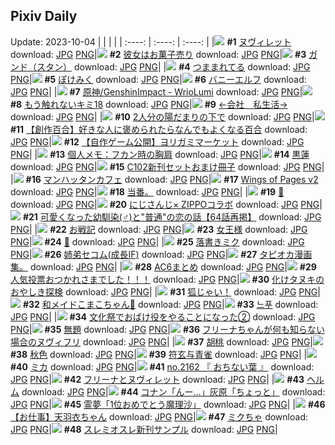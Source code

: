 ## Pixiv Daily
Update: 2023-10-04
|      |      |      |
| :----: | :----: | :----: |
|![](https://pixiv.microyu.workers.dev/c/240x480/img-master/img/2023/10/02/00/00/19/112199443_p0_master1200.jpg) **#1** [ヌヴィレット](https://www.pixiv.net/artworks/112199443) download: [JPG](https://pixiv.microyu.workers.dev/img-original/img/2023/10/02/00/00/19/112199443_p0.jpg) [PNG](https://pixiv.microyu.workers.dev/img-original/img/2023/10/02/00/00/19/112199443_p0.png)|![](https://pixiv.microyu.workers.dev/c/240x480/img-master/img/2023/10/02/07/30/01/112206920_p0_master1200.jpg) **#2** [彼女はお菓子売り](https://www.pixiv.net/artworks/112206920) download: [JPG](https://pixiv.microyu.workers.dev/img-original/img/2023/10/02/07/30/01/112206920_p0.jpg) [PNG](https://pixiv.microyu.workers.dev/img-original/img/2023/10/02/07/30/01/112206920_p0.png)|![](https://pixiv.microyu.workers.dev/c/240x480/img-master/img/2023/10/03/06/00/03/112231889_p0_master1200.jpg) **#3** [ガンド（スタン）](https://www.pixiv.net/artworks/112231889) download: [JPG](https://pixiv.microyu.workers.dev/img-original/img/2023/10/03/06/00/03/112231889_p0.jpg) [PNG](https://pixiv.microyu.workers.dev/img-original/img/2023/10/03/06/00/03/112231889_p0.png)|
|![](https://pixiv.microyu.workers.dev/c/240x480/img-master/img/2023/10/02/00/03/56/112199805_p0_master1200.jpg) **#4** [つままれてる](https://www.pixiv.net/artworks/112199805) download: [JPG](https://pixiv.microyu.workers.dev/img-original/img/2023/10/02/00/03/56/112199805_p0.jpg) [PNG](https://pixiv.microyu.workers.dev/img-original/img/2023/10/02/00/03/56/112199805_p0.png)|![](https://pixiv.microyu.workers.dev/c/240x480/img-master/img/2023/10/03/00/00/06/112226029_p0_master1200.jpg) **#5** [ぽけみく](https://www.pixiv.net/artworks/112226029) download: [JPG](https://pixiv.microyu.workers.dev/img-original/img/2023/10/03/00/00/06/112226029_p0.jpg) [PNG](https://pixiv.microyu.workers.dev/img-original/img/2023/10/03/00/00/06/112226029_p0.png)|![](https://pixiv.microyu.workers.dev/c/240x480/img-master/img/2023/10/02/00/58/02/112201476_p0_master1200.jpg) **#6** [バニーエルフ](https://www.pixiv.net/artworks/112201476) download: [JPG](https://pixiv.microyu.workers.dev/img-original/img/2023/10/02/00/58/02/112201476_p0.jpg) [PNG](https://pixiv.microyu.workers.dev/img-original/img/2023/10/02/00/58/02/112201476_p0.png)|
|![](https://pixiv.microyu.workers.dev/c/240x480/img-master/img/2023/10/02/14/18/24/112212293_p0_master1200.jpg) **#7** [原神/GenshinImpact - WrioLumi](https://www.pixiv.net/artworks/112212293) download: [JPG](https://pixiv.microyu.workers.dev/img-original/img/2023/10/02/14/18/24/112212293_p0.jpg) [PNG](https://pixiv.microyu.workers.dev/img-original/img/2023/10/02/14/18/24/112212293_p0.png)|![](https://pixiv.microyu.workers.dev/c/240x480/img-master/img/2023/10/02/15/36/08/112213394_p0_master1200.jpg) **#8** [もう触れないキミ18](https://www.pixiv.net/artworks/112213394) download: [JPG](https://pixiv.microyu.workers.dev/img-original/img/2023/10/02/15/36/08/112213394_p0.jpg) [PNG](https://pixiv.microyu.workers.dev/img-original/img/2023/10/02/15/36/08/112213394_p0.png)|![](https://pixiv.microyu.workers.dev/c/240x480/img-master/img/2023/10/03/12/02/08/112236172_p0_master1200.jpg) **#9** [←会社　私生活→](https://www.pixiv.net/artworks/112236172) download: [JPG](https://pixiv.microyu.workers.dev/img-original/img/2023/10/03/12/02/08/112236172_p0.jpg) [PNG](https://pixiv.microyu.workers.dev/img-original/img/2023/10/03/12/02/08/112236172_p0.png)|
|![](https://pixiv.microyu.workers.dev/c/240x480/img-master/img/2023/10/02/18/44/59/112216957_p0_master1200.jpg) **#10** [2人分の陽だまりの下で](https://www.pixiv.net/artworks/112216957) download: [JPG](https://pixiv.microyu.workers.dev/img-original/img/2023/10/02/18/44/59/112216957_p0.jpg) [PNG](https://pixiv.microyu.workers.dev/img-original/img/2023/10/02/18/44/59/112216957_p0.png)|![](https://pixiv.microyu.workers.dev/c/240x480/img-master/img/2023/10/02/19/15/09/112217722_p0_master1200.jpg) **#11** [【創作百合】好きな人に褒められたらなんでもよくなる百合](https://www.pixiv.net/artworks/112217722) download: [JPG](https://pixiv.microyu.workers.dev/img-original/img/2023/10/02/19/15/09/112217722_p0.jpg) [PNG](https://pixiv.microyu.workers.dev/img-original/img/2023/10/02/19/15/09/112217722_p0.png)|![](https://pixiv.microyu.workers.dev/c/240x480/img-master/img/2023/10/02/00/00/53/112199592_p0_master1200.jpg) **#12** [【自作ゲーム公開】ヨリガミマーケット](https://www.pixiv.net/artworks/112199592) download: [JPG](https://pixiv.microyu.workers.dev/img-original/img/2023/10/02/00/00/53/112199592_p0.jpg) [PNG](https://pixiv.microyu.workers.dev/img-original/img/2023/10/02/00/00/53/112199592_p0.png)|
|![](https://pixiv.microyu.workers.dev/c/240x480/img-master/img/2023/10/03/07/00/07/112232504_p0_master1200.jpg) **#13** [個人メモ：フカン時の胸肩](https://www.pixiv.net/artworks/112232504) download: [JPG](https://pixiv.microyu.workers.dev/img-original/img/2023/10/03/07/00/07/112232504_p0.jpg) [PNG](https://pixiv.microyu.workers.dev/img-original/img/2023/10/03/07/00/07/112232504_p0.png)|![](https://pixiv.microyu.workers.dev/c/240x480/img-master/img/2023/10/03/00/00/29/112226154_p0_master1200.jpg) **#14** [黒蓮](https://www.pixiv.net/artworks/112226154) download: [JPG](https://pixiv.microyu.workers.dev/img-original/img/2023/10/03/00/00/29/112226154_p0.jpg) [PNG](https://pixiv.microyu.workers.dev/img-original/img/2023/10/03/00/00/29/112226154_p0.png)|![](https://pixiv.microyu.workers.dev/c/240x480/img-master/img/2023/10/03/17/35/02/112241158_p0_master1200.jpg) **#15** [C102新刊セットおまけ冊子](https://www.pixiv.net/artworks/112241158) download: [JPG](https://pixiv.microyu.workers.dev/img-original/img/2023/10/03/17/35/02/112241158_p0.jpg) [PNG](https://pixiv.microyu.workers.dev/img-original/img/2023/10/03/17/35/02/112241158_p0.png)|
|![](https://pixiv.microyu.workers.dev/c/240x480/img-master/img/2023/10/03/00/00/11/112226060_p0_master1200.jpg) **#16** [マンハッタンカフェ](https://www.pixiv.net/artworks/112226060) download: [JPG](https://pixiv.microyu.workers.dev/img-original/img/2023/10/03/00/00/11/112226060_p0.jpg) [PNG](https://pixiv.microyu.workers.dev/img-original/img/2023/10/03/00/00/11/112226060_p0.png)|![](https://pixiv.microyu.workers.dev/c/240x480/img-master/img/2023/10/02/03/44/02/112204551_p0_master1200.jpg) **#17** [Wings of Pages v2](https://www.pixiv.net/artworks/112204551) download: [JPG](https://pixiv.microyu.workers.dev/img-original/img/2023/10/02/03/44/02/112204551_p0.jpg) [PNG](https://pixiv.microyu.workers.dev/img-original/img/2023/10/02/03/44/02/112204551_p0.png)|![](https://pixiv.microyu.workers.dev/c/240x480/img-master/img/2023/10/02/16/52/37/112209163_p0_master1200.jpg) **#18** [当番。](https://www.pixiv.net/artworks/112209163) download: [JPG](https://pixiv.microyu.workers.dev/img-original/img/2023/10/02/16/52/37/112209163_p0.jpg) [PNG](https://pixiv.microyu.workers.dev/img-original/img/2023/10/02/16/52/37/112209163_p0.png)|
|![](https://pixiv.microyu.workers.dev/c/240x480/img-master/img/2023/10/03/00/00/10/112226050_p0_master1200.jpg) **#19** [💙](https://www.pixiv.net/artworks/112226050) download: [JPG](https://pixiv.microyu.workers.dev/img-original/img/2023/10/03/00/00/10/112226050_p0.jpg) [PNG](https://pixiv.microyu.workers.dev/img-original/img/2023/10/03/00/00/10/112226050_p0.png)|![](https://pixiv.microyu.workers.dev/c/240x480/img-master/img/2023/10/02/21/45/55/112221942_p0_master1200.jpg) **#20** [にじさんじ× ZIPPOコラボ](https://www.pixiv.net/artworks/112221942) download: [JPG](https://pixiv.microyu.workers.dev/img-original/img/2023/10/02/21/45/55/112221942_p0.jpg) [PNG](https://pixiv.microyu.workers.dev/img-original/img/2023/10/02/21/45/55/112221942_p0.png)|![](https://pixiv.microyu.workers.dev/c/240x480/img-master/img/2023/10/02/12/00/30/112210333_p0_master1200.jpg) **#21** [可愛くなった幼馴染(♂)と"普通"の恋の話【64話再掲】](https://www.pixiv.net/artworks/112210333) download: [JPG](https://pixiv.microyu.workers.dev/img-original/img/2023/10/02/12/00/30/112210333_p0.jpg) [PNG](https://pixiv.microyu.workers.dev/img-original/img/2023/10/02/12/00/30/112210333_p0.png)|
|![](https://pixiv.microyu.workers.dev/c/240x480/img-master/img/2023/10/03/11/03/25/112235310_p0_master1200.jpg) **#22** [お戦記](https://www.pixiv.net/artworks/112235310) download: [JPG](https://pixiv.microyu.workers.dev/img-original/img/2023/10/03/11/03/25/112235310_p0.jpg) [PNG](https://pixiv.microyu.workers.dev/img-original/img/2023/10/03/11/03/25/112235310_p0.png)|![](https://pixiv.microyu.workers.dev/c/240x480/img-master/img/2023/10/02/17/06/50/112214924_p0_master1200.jpg) **#23** [女王様](https://www.pixiv.net/artworks/112214924) download: [JPG](https://pixiv.microyu.workers.dev/img-original/img/2023/10/02/17/06/50/112214924_p0.jpg) [PNG](https://pixiv.microyu.workers.dev/img-original/img/2023/10/02/17/06/50/112214924_p0.png)|![](https://pixiv.microyu.workers.dev/c/240x480/img-master/img/2023/10/02/00/00/14/112199423_p0_master1200.jpg) **#24** [👑](https://www.pixiv.net/artworks/112199423) download: [JPG](https://pixiv.microyu.workers.dev/img-original/img/2023/10/02/00/00/14/112199423_p0.jpg) [PNG](https://pixiv.microyu.workers.dev/img-original/img/2023/10/02/00/00/14/112199423_p0.png)|
|![](https://pixiv.microyu.workers.dev/c/240x480/img-master/img/2023/10/02/02/18/48/112203369_p0_master1200.jpg) **#25** [落書きミク](https://www.pixiv.net/artworks/112203369) download: [JPG](https://pixiv.microyu.workers.dev/img-original/img/2023/10/02/02/18/48/112203369_p0.jpg) [PNG](https://pixiv.microyu.workers.dev/img-original/img/2023/10/02/02/18/48/112203369_p0.png)|![](https://pixiv.microyu.workers.dev/c/240x480/img-master/img/2023/10/02/00/00/41/112199552_p0_master1200.jpg) **#26** [姉弟セコム(成長IF)](https://www.pixiv.net/artworks/112199552) download: [JPG](https://pixiv.microyu.workers.dev/img-original/img/2023/10/02/00/00/41/112199552_p0.jpg) [PNG](https://pixiv.microyu.workers.dev/img-original/img/2023/10/02/00/00/41/112199552_p0.png)|![](https://pixiv.microyu.workers.dev/c/240x480/img-master/img/2023/10/02/04/21/50/112204934_p0_master1200.jpg) **#27** [タピオカ漫画集。](https://www.pixiv.net/artworks/112204934) download: [JPG](https://pixiv.microyu.workers.dev/img-original/img/2023/10/02/04/21/50/112204934_p0.jpg) [PNG](https://pixiv.microyu.workers.dev/img-original/img/2023/10/02/04/21/50/112204934_p0.png)|
|![](https://pixiv.microyu.workers.dev/c/240x480/img-master/img/2023/10/02/01/39/41/112202492_p0_master1200.jpg) **#28** [AC6まとめ](https://www.pixiv.net/artworks/112202492) download: [JPG](https://pixiv.microyu.workers.dev/img-original/img/2023/10/02/01/39/41/112202492_p0.jpg) [PNG](https://pixiv.microyu.workers.dev/img-original/img/2023/10/02/01/39/41/112202492_p0.png)|![](https://pixiv.microyu.workers.dev/c/240x480/img-master/img/2023/10/02/00/43/03/112201111_p0_master1200.jpg) **#29** [人気投票おつかれさまでした！！！](https://www.pixiv.net/artworks/112201111) download: [JPG](https://pixiv.microyu.workers.dev/img-original/img/2023/10/02/00/43/03/112201111_p0.jpg) [PNG](https://pixiv.microyu.workers.dev/img-original/img/2023/10/02/00/43/03/112201111_p0.png)|![](https://pixiv.microyu.workers.dev/c/240x480/img-master/img/2023/10/02/00/01/36/112199688_p0_master1200.jpg) **#30** [化けタヌキのおやしき探検](https://www.pixiv.net/artworks/112199688) download: [JPG](https://pixiv.microyu.workers.dev/img-original/img/2023/10/02/00/01/36/112199688_p0.jpg) [PNG](https://pixiv.microyu.workers.dev/img-original/img/2023/10/02/00/01/36/112199688_p0.png)|
|![](https://pixiv.microyu.workers.dev/c/240x480/img-master/img/2023/10/03/18/09/37/112241966_p0_master1200.jpg) **#31** [狐じゃい！](https://www.pixiv.net/artworks/112241966) download: [JPG](https://pixiv.microyu.workers.dev/img-original/img/2023/10/03/18/09/37/112241966_p0.jpg) [PNG](https://pixiv.microyu.workers.dev/img-original/img/2023/10/03/18/09/37/112241966_p0.png)|![](https://pixiv.microyu.workers.dev/c/240x480/img-master/img/2023/10/02/00/00/38/112199539_p0_master1200.jpg) **#32** [和メイドこまこちゃん💠](https://www.pixiv.net/artworks/112199539) download: [JPG](https://pixiv.microyu.workers.dev/img-original/img/2023/10/02/00/00/38/112199539_p0.jpg) [PNG](https://pixiv.microyu.workers.dev/img-original/img/2023/10/02/00/00/38/112199539_p0.png)|![](https://pixiv.microyu.workers.dev/c/240x480/img-master/img/2023/10/02/01/36/44/112202423_p0_master1200.jpg) **#33** [느푸](https://www.pixiv.net/artworks/112202423) download: [JPG](https://pixiv.microyu.workers.dev/img-original/img/2023/10/02/01/36/44/112202423_p0.jpg) [PNG](https://pixiv.microyu.workers.dev/img-original/img/2023/10/02/01/36/44/112202423_p0.png)|
|![](https://pixiv.microyu.workers.dev/c/240x480/img-master/img/2023/10/02/17/12/42/112215027_p0_master1200.jpg) **#34** [文化祭でおばけ役をやることになった②](https://www.pixiv.net/artworks/112215027) download: [JPG](https://pixiv.microyu.workers.dev/img-original/img/2023/10/02/17/12/42/112215027_p0.jpg) [PNG](https://pixiv.microyu.workers.dev/img-original/img/2023/10/02/17/12/42/112215027_p0.png)|![](https://pixiv.microyu.workers.dev/c/240x480/img-master/img/2023/10/02/12/46/29/112211017_p0_master1200.jpg) **#35** [無題](https://www.pixiv.net/artworks/112211017) download: [JPG](https://pixiv.microyu.workers.dev/img-original/img/2023/10/02/12/46/29/112211017_p0.jpg) [PNG](https://pixiv.microyu.workers.dev/img-original/img/2023/10/02/12/46/29/112211017_p0.png)|![](https://pixiv.microyu.workers.dev/c/240x480/img-master/img/2023/10/02/16/12/02/112213962_p0_master1200.jpg) **#36** [フリーナちゃんが何も知らない場合のヌヴィフリ](https://www.pixiv.net/artworks/112213962) download: [JPG](https://pixiv.microyu.workers.dev/img-original/img/2023/10/02/16/12/02/112213962_p0.jpg) [PNG](https://pixiv.microyu.workers.dev/img-original/img/2023/10/02/16/12/02/112213962_p0.png)|
|![](https://pixiv.microyu.workers.dev/c/240x480/img-master/img/2023/10/02/00/00/17/112199437_p0_master1200.jpg) **#37** [胡桃](https://www.pixiv.net/artworks/112199437) download: [JPG](https://pixiv.microyu.workers.dev/img-original/img/2023/10/02/00/00/17/112199437_p0.jpg) [PNG](https://pixiv.microyu.workers.dev/img-original/img/2023/10/02/00/00/17/112199437_p0.png)|![](https://pixiv.microyu.workers.dev/c/240x480/img-master/img/2023/10/02/18/12/20/112216276_p0_master1200.jpg) **#38** [秋色](https://www.pixiv.net/artworks/112216276) download: [JPG](https://pixiv.microyu.workers.dev/img-original/img/2023/10/02/18/12/20/112216276_p0.jpg) [PNG](https://pixiv.microyu.workers.dev/img-original/img/2023/10/02/18/12/20/112216276_p0.png)|![](https://pixiv.microyu.workers.dev/c/240x480/img-master/img/2023/10/02/12/00/04/112210261_p0_master1200.jpg) **#39** [符玄与青雀](https://www.pixiv.net/artworks/112210261) download: [JPG](https://pixiv.microyu.workers.dev/img-original/img/2023/10/02/12/00/04/112210261_p0.jpg) [PNG](https://pixiv.microyu.workers.dev/img-original/img/2023/10/02/12/00/04/112210261_p0.png)|
|![](https://pixiv.microyu.workers.dev/c/240x480/img-master/img/2023/10/02/11/03/57/112209556_p0_master1200.jpg) **#40** [ミカ](https://www.pixiv.net/artworks/112209556) download: [JPG](https://pixiv.microyu.workers.dev/img-original/img/2023/10/02/11/03/57/112209556_p0.jpg) [PNG](https://pixiv.microyu.workers.dev/img-original/img/2023/10/02/11/03/57/112209556_p0.png)|![](https://pixiv.microyu.workers.dev/c/240x480/img-master/img/2023/10/02/12/33/10/112210826_p0_master1200.jpg) **#41** [no.2162 『 おちない葉 』](https://www.pixiv.net/artworks/112210826) download: [JPG](https://pixiv.microyu.workers.dev/img-original/img/2023/10/02/12/33/10/112210826_p0.jpg) [PNG](https://pixiv.microyu.workers.dev/img-original/img/2023/10/02/12/33/10/112210826_p0.png)|![](https://pixiv.microyu.workers.dev/c/240x480/img-master/img/2023/10/02/17/05/14/112214894_p0_master1200.jpg) **#42** [フリーナとヌヴィレット](https://www.pixiv.net/artworks/112214894) download: [JPG](https://pixiv.microyu.workers.dev/img-original/img/2023/10/02/17/05/14/112214894_p0.jpg) [PNG](https://pixiv.microyu.workers.dev/img-original/img/2023/10/02/17/05/14/112214894_p0.png)|
|![](https://pixiv.microyu.workers.dev/c/240x480/img-master/img/2023/10/02/00/00/30/112199498_p0_master1200.jpg) **#43** [ヘルム](https://www.pixiv.net/artworks/112199498) download: [JPG](https://pixiv.microyu.workers.dev/img-original/img/2023/10/02/00/00/30/112199498_p0.jpg) [PNG](https://pixiv.microyu.workers.dev/img-original/img/2023/10/02/00/00/30/112199498_p0.png)|![](https://pixiv.microyu.workers.dev/c/240x480/img-master/img/2023/10/02/17/54/55/112215816_p0_master1200.jpg) **#44** [コナン「んー…」灰原「ちょっと」](https://www.pixiv.net/artworks/112215816) download: [JPG](https://pixiv.microyu.workers.dev/img-original/img/2023/10/02/17/54/55/112215816_p0.jpg) [PNG](https://pixiv.microyu.workers.dev/img-original/img/2023/10/02/17/54/55/112215816_p0.png)|![](https://pixiv.microyu.workers.dev/c/240x480/img-master/img/2023/10/02/21/05/40/112220705_p0_master1200.jpg) **#45** [霊夢「1位おめでとう魔理沙」](https://www.pixiv.net/artworks/112220705) download: [JPG](https://pixiv.microyu.workers.dev/img-original/img/2023/10/02/21/05/40/112220705_p0.jpg) [PNG](https://pixiv.microyu.workers.dev/img-original/img/2023/10/02/21/05/40/112220705_p0.png)|
|![](https://pixiv.microyu.workers.dev/c/240x480/img-master/img/2023/10/02/13/00/02/112211231_p0_master1200.jpg) **#46** [【お仕事】天羽衣ちゃん](https://www.pixiv.net/artworks/112211231) download: [JPG](https://pixiv.microyu.workers.dev/img-original/img/2023/10/02/13/00/02/112211231_p0.jpg) [PNG](https://pixiv.microyu.workers.dev/img-original/img/2023/10/02/13/00/02/112211231_p0.png)|![](https://pixiv.microyu.workers.dev/c/240x480/img-master/img/2023/10/02/04/43/38/112205163_p0_master1200.jpg) **#47** [ミクちゃ](https://www.pixiv.net/artworks/112205163) download: [JPG](https://pixiv.microyu.workers.dev/img-original/img/2023/10/02/04/43/38/112205163_p0.jpg) [PNG](https://pixiv.microyu.workers.dev/img-original/img/2023/10/02/04/43/38/112205163_p0.png)|![](https://pixiv.microyu.workers.dev/c/240x480/img-master/img/2023/10/02/10/58/46/112200292_p0_master1200.jpg) **#48** [スレミオスレ新刊サンプル](https://www.pixiv.net/artworks/112200292) download: [JPG](https://pixiv.microyu.workers.dev/img-original/img/2023/10/02/10/58/46/112200292_p0.jpg) [PNG](https://pixiv.microyu.workers.dev/img-original/img/2023/10/02/10/58/46/112200292_p0.png)|
